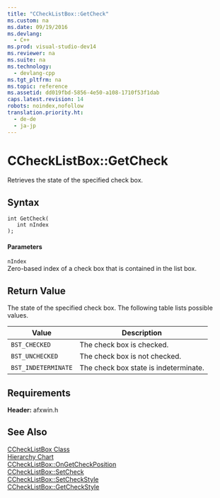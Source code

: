 ```yaml
---
title: "CCheckListBox::GetCheck"
ms.custom: na
ms.date: 09/19/2016
ms.devlang: 
  - C++
ms.prod: visual-studio-dev14
ms.reviewer: na
ms.suite: na
ms.technology: 
  - devlang-cpp
ms.tgt_pltfrm: na
ms.topic: reference
ms.assetid: dd019fbd-5856-4e50-a108-1710f53f1dab
caps.latest.revision: 14
robots: noindex,nofollow
translation.priority.ht: 
  - de-de
  - ja-jp
---
```

# CCheckListBox::GetCheck
Retrieves the state of the specified check box.  
  
## Syntax  
  
```  
int GetCheck(  
   int nIndex   
);  
```  
  
#### Parameters  
 `nIndex`  
 Zero-based index of a check box that is contained in the list box.  
  
## Return Value  
 The state of the specified check box. The following table lists possible values.  
  
|Value|Description|  
|-----------|-----------------|  
|`BST_CHECKED`|The check box is checked.|  
|`BST_UNCHECKED`|The check box is not checked.|  
|`BST_INDETERMINATE`|The check box state is indeterminate.|  
  
## Requirements  
 **Header:** afxwin.h  
  
## See Also  
 [CCheckListBox Class](../vs140/CCheckListBox-Class.md)   
 [Hierarchy Chart](../vs140/Hierarchy-Chart.md)   
 [CCheckListBox::OnGetCheckPosition](../vs140/CCheckListBox--OnGetCheckPosition.md)   
 [CCheckListBox::SetCheck](../vs140/CCheckListBox--SetCheck.md)   
 [CCheckListBox::SetCheckStyle](../vs140/CCheckListBox--SetCheckStyle.md)   
 [CCheckListBox::GetCheckStyle](../vs140/CCheckListBox--GetCheckStyle.md)